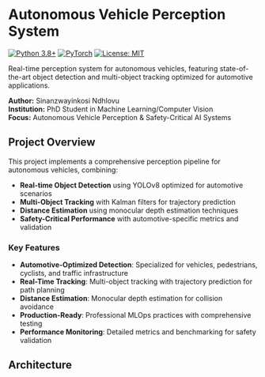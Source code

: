 # Autonomous Vehicle Perception System

[![Python 3.8+](https://img.shields.io/badge/python-3.8+-blue.svg)](https://www.python.org/downloads/)
[![PyTorch](https://img.shields.io/badge/PyTorch-2.0+-red.svg)](https://pytorch.org/)
[![License: MIT](https://img.shields.io/badge/License-MIT-yellow.svg)](https://opensource.org/licenses/MIT)

Real-time perception system for autonomous vehicles, featuring state-of-the-art object detection and multi-object tracking optimized for automotive applications.

**Author:** Sinanzwayinkosi Ndhlovu  
**Institution:** PhD Student in Machine Learning/Computer Vision  
**Focus:** Autonomous Vehicle Perception & Safety-Critical AI Systems

## Project Overview

This project implements a comprehensive perception pipeline for autonomous vehicles, combining:

- **Real-time Object Detection** using YOLOv8 optimized for automotive scenarios
- **Multi-Object Tracking** with Kalman filters for trajectory prediction
- **Distance Estimation** using monocular depth estimation techniques
- **Safety-Critical Performance** with automotive-specific metrics and validation

### Key Features

- **Automotive-Optimized Detection**: Specialized for vehicles, pedestrians, cyclists, and traffic infrastructure
- **Real-Time Tracking**: Multi-object tracking with trajectory prediction for path planning
- **Distance Estimation**: Monocular depth estimation for collision avoidance
- **Production-Ready**: Professional MLOps practices with comprehensive testing
- **Performance Monitoring**: Detailed metrics and benchmarking for safety validation

## Architecture
